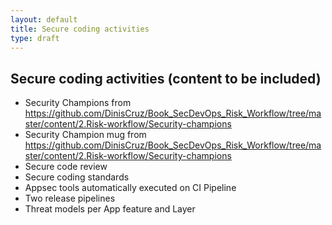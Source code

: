 ```yaml
---
layout: default
title: Secure coding activities
type: draft
---
```


## Secure coding activities (content to be included)

 * Security Champions from https://github.com/DinisCruz/Book_SecDevOps_Risk_Workflow/tree/master/content/2.Risk-workflow/Security-champions
 * Security Champion mug from https://github.com/DinisCruz/Book_SecDevOps_Risk_Workflow/tree/master/content/2.Risk-workflow/Security-champions
 * Secure code review
 * Secure coding standards
 * Appsec tools automatically executed on CI Pipeline
 * Two release pipelines
 * Threat models per App feature and Layer
